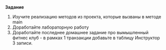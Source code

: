 **Задание**

1. Изучите реализацию методов из проекта, которые вызваны в методе main
2. Доработайте лабораторную работу
3. Доработайте последнее домашнее задание про вымышленный фитнес клуб -
   в рамках 1 транзакции добавьте в таблицу Инструктор 3 записи.